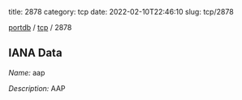 title: 2878
category: tcp
date: 2022-02-10T22:46:10
slug: tcp/2878

[portdb](/) / [tcp](/category/tcp.html) / 2878


## IANA Data

_Name:_ aap

_Description:_ AAP

